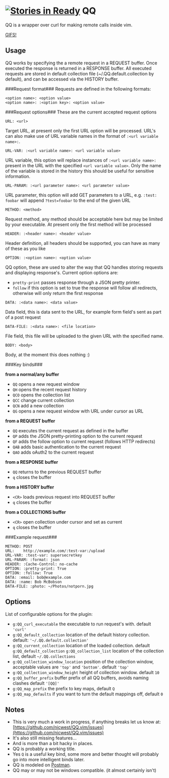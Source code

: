 [![Stories in Ready](https://badge.waffle.io/nicwest/QQ.vim.png?label=ready&title=Ready)](https://waffle.io/nicwest/QQ.vim)
QQ
==

QQ is a wrapper over curl for making remote calls inside vim.

[GIFS!](GIFS.md)

Usage
-----

QQ works by specifying the a remote request in a REQUEST buffer. Once executed
the response is returned in a RESPONSE buffer. All executed requests are stored
in default collection file (~/.QQ.default.collection by default), and can be
accessed via the HISTORY buffer.

###Request format###
Requests are defined in the following formats:

```
<option name>: <option value> 
<option name>: :<option key>: <option value>
```

###Request options###
These are the current accepted request options

`URL: <url>`

Target URL, at present only the first URL option will be processed. URL's can
also make use of URL variable names in the format of `:<url variable name>:`.

`URL-VAR: :<url variable name>: <url variable value>`

URL variable, this option will replace instances of `:<url variable name>:`
present in the URL with the specified `<url variable value>`. Only the name of
the variable is stored in the history this should be useful for sensitive
information.

`URL-PARAM: :<url parameter name>: <url parameter value>`

URL parameter, this option will add GET parameters to a URL, e.g. 
`:test: foobar` will append `?test=foobar` to the end of the given URL

`METHOD: <method>`
 
Request method, any method should be acceptable here but may be limited by your
executable. At present only the first method will be processed

`HEADER: :<header name>: <header value>`

Header definition, all headers should be supported, you can have as many of
these as you like

`OPTION: :<option name>: <option value>`

QQ option, these are used to alter the way that QQ handles storing requests and
displaying response's. Current option options are:

* `pretty-print` passes response through a JSON pretty printer.
* `follow` if this option is set to true the response will follow all redirects,
  otherwise will only return the first response

`DATA: :<data name>: <data value>`

Data field, this is data sent to the URL, for example form field's sent as part
of a post request 

`DATA-FILE: :<data name>: <file location>`

File field, this file will be uploaded to the given URL with the specified name. 

`BODY: <body>`

Body, at the moment this does nothing :)

###Key binds###

**from a normal/any buffer**

* `QQ` opens a new request window
* `QH` opens the recent request history
* `QCO` opens the collection list
* `QCC` change current collection
* `QCN` add a new collection
* `QG` opens a new request window with URL under cursor as URL

**from a REQUEST buffer**

* `QQ` executes the current request as defined in the buffer
* `QP` adds the JSON pretty-printing option to the current request
* `QF` adds the follow option to current request (follows HTTP redirects)
* `QAB` adds basic authentication to the current request
* `QAO` adds oAuth2 to the current request

**from a RESPONSE buffer**

* `QQ` returns to the previous REQUEST buffer
* `q` closes the buffer

**from a HISTORY buffer**

* `<CR>` loads previous request into REQUEST buffer
* `q` closes the buffer

**from a COLLECTIONS buffer**

* `<CR>` open collection under cursor and set as current
* `q` closes the buffer

###Example request###

```
METHOD:	POST
URL:	http://example.com/:test-var:/upload
URL-VAR: :test-var: supersecretkey
URL-PARAM: :format: json
HEADER:	:Cache-Control: no-cache
OPTION:	:pretty-print: True
OPTION:	:follow: True
DATA: :email: bob@example.com
DATA: :name: Bob McBobson
DATA-FILE: :photo: ~/Photos/notporn.jpg
```

Options
-------

List of configurable options for the plugin:

* `g:QQ_curl_executable` the executable to run request's with. default `'curl'`
* `g:QQ_default_collection` location of the default history collection. default:
  `'~/.QQ.default.collection'`
* `g:QQ_current_collection` location of the loaded collection. default
  `g:QQ_default_collection`
  `g:QQ_collection_list` location of the collection list, default
  `~/.QQ.collections`
* `g:QQ_collection_window_location` position of the collection window,
   acceptable values are `'top'` and `'bottom'`. default `'top'`
* `g:QQ_collection_window_height` height of collection window. default `10`
* `g:QQ_buffer_prefix` buffer prefix of all QQ buffers, avoids naming clashes
   default `'[QQ]'`
* `g:QQ_map_prefix` the prefix to key maps, default `Q`
* `g:QQ_map_defaults` if you want to turn the default mappings off, default
  `0`
 
Notes
-----

* This is very much a work in progress, if anything breaks let us know at:
  [https://github.com/nicwest/QQ.vim/issues](https://github.com/nicwest/QQ.vim/issues)
* It's also still missing features...
* And is more than a bit hacky in places.
* QQ is probably a working title.
* Yes `Q` is a useful key bind, some more and better thought will probably go
  into more intelligent binds later.
* QQ is modeled on [Postman](http://www.getpostman.com/).
* QQ may or may not be windows compatible. (it almost certainly isn't)  
